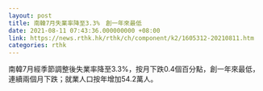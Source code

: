 ```yaml
---
layout: post
title: 南韓7月失業率降至3.3%　創一年來最低
date: 2021-08-11 07:43:36.000000000 +08:00
link: https://news.rthk.hk/rthk/ch/component/k2/1605312-20210811.htm
categories: rthk
---
```


南韓7月經季節調整後失業率降至3.3%，按月下跌0.4個百分點，創一年來最低，連續兩個月下跌；就業人口按年增加54.2萬人。
